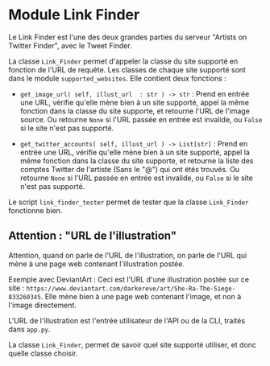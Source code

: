 # Module Link Finder

Le Link Finder est l'une des deux grandes parties du serveur "Artists on Twitter Finder", avec le Tweet Finder.

La classe `Link_Finder` permet d'appeler la classe du site supporté en fonction de l'URL de requête. Les classes de chaque site supporté sont dans le module `supported_websites`.
Elle contient deux fonctions :

* `get_image_url( self, illust_url  : str ) -> str` :
  Prend en entrée une URL, vérifie qu'elle mène bien à un site supporté, appel la même fonction dans la classe du site supporte, et retourne l'URL de l'image source.
  Ou retourne `None` si l'URL passée en entrée est invalide, ou `False` si le site n'est pas supporté.

* `get_twitter_accounts( self, illust_url ) -> List[str]` :
  Prend en entrée une URL, vérifie qu'elle mène bien à un site supporté, appel la même fonction dans la classe du site supporte, et retourne la liste des comptes Twitter de l'artiste (Sans le "@") qui ont étés trouvés.
  Ou retourne `None` si l'URL passée en entrée est invalide, ou `False` si le site n'est pas supporté.

Le script `link_finder_tester` permet de tester que la classe `Link_Finder` fonctionne bien.


## Attention : "URL de l'illustration"

Attention, quand on parle de l'URL de l'illustration, on parle de l'URL qui mène à une page web contenant l'illustration postée.

Exemple avec DeviantArt :
Ceci est l'URL d'une illustration postée sur ce site : `https://www.deviantart.com/darkereve/art/She-Ra-The-Siege-833260345`.
Elle mène bien à une page web contenant l'image, et non à l'image directement.

L'URL de l'illustration est l'entrée utilisateur de l'API ou de la CLI, traités dans `app.py`.

La classe `Link_Finder`, permet de savoir quel site supporté utiliser, et donc quelle classe choisir.
